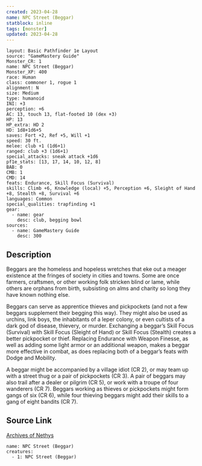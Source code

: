 ```yaml
---
created: 2023-04-28
name: NPC Street (Beggar)
statblock: inline
tags: [monster]
updated: 2023-04-28
---
```

```statblock
layout: Basic Pathfinder 1e Layout
source: "GameMastery Guide"
Monster_CR: 1
name: NPC Street (Beggar)
Monster_XP: 400
race: Human
class: commoner 1, rogue 1
alignment: N
size: Medium
type: humanoid
INI: +3
perception: +6
AC: 13, touch 13, flat-footed 10 (dex +3)
HP: 13
HP_extra: HD 2
HD: 1d8+1d6+5
saves: Fort +2, Ref +5, Will +1
speed: 30 ft.
melee: club +1 (1d6+1)
ranged: club +3 (1d6+1)
special_attacks: sneak attack +1d6
pf1e_stats: [13, 17, 14, 10, 12, 8]
BAB: 0
CMB: 1
CMD: 14
feats: Endurance, Skill Focus (Survival)
skills: Climb +6, Knowledge (local) +5, Perception +6, Sleight of Hand +8, Stealth +8, Survival +6
languages: Common
special_qualities: trapfinding +1
gear:
  - name: gear
    desc: club, begging bowl
sources:
  - name: GameMastery Guide
    desc: 300
```
## Description
Beggars are the homeless and hopeless wretches that eke out a meager existence at the fringes of society in cities and towns. Some are once farmers, craftsmen, or other working folk stricken blind or lame, while others are orphans from birth, subsisting on alms and charity so long they have known nothing else.

Beggars can serve as apprentice thieves and pickpockets (and not a few beggars supplement their begging this way). They might also be used as urchins, link boys, the inhabitants of a leper colony, or even cultists of a dark god of disease, thievery, or murder. Exchanging a beggar’s Skill Focus (Survival) with Skill Focus (Sleight of Hand) or Skill Focus (Stealth) creates a better pickpocket or thief. Replacing Endurance with Weapon Finesse, as well as adding some light armor or an additional weapon, makes a beggar more effective in combat, as does replacing both of a beggar’s feats with Dodge and Mobility.

A beggar might be accompanied by a village idiot (CR 2), or may team up with a street thug or a pair of pickpockets (CR 3). A pair of beggars may also trail after a dealer or pilgrim (CR 5), or work with a troupe of four wanderers (CR 7). Beggars working as thieves or pickpockets might form gangs of six (CR 6), while four thieving beggars might add their skills to a gang of eight bandits (CR 7).
## Source Link
[Archives of Nethys](https://aonprd.com/NPCDisplay.aspx?ItemName=Street%20(Beggar))
```encounter-table
name: NPC Street (Beggar)
creatures:
  - 1: NPC Street (Beggar)
```
